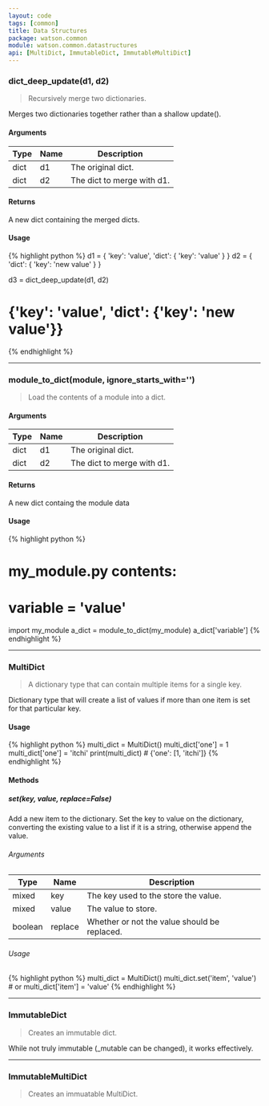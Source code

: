 ```yaml
---
layout: code
tags: [common]
title: Data Structures
package: watson.common
module: watson.common.datastructures
api: [MultiDict, ImmutableDict, ImmutableMultiDict]
---
```


### dict_deep_update(d1, d2)

> Recursively merge two dictionaries.

Merges two dictionaries together rather than a shallow update().

#### Arguments

Type | Name | Description
-------- | -------- | -----------
dict | d1 | The original dict.
dict | d2 | The dict to merge with d1.

#### Returns

A new dict containing the merged dicts.

#### Usage

{% highlight python %}
d1 = {
        'key': 'value',
        'dict': {
            'key': 'value'
        }
    }
d2 = {
        'dict': {
            'key': 'new value'
        }
    }

d3 = dict_deep_update(d1, d2)
# {'key': 'value', 'dict': {'key': 'new value'}}
{% endhighlight %}


-----

### module_to_dict(module, ignore_starts_with='')

> Load the contents of a module into a dict.

#### Arguments

Type | Name | Description
-------- | -------- | -----------
dict | d1 | The original dict.
dict | d2 | The dict to merge with d1.

#### Returns

A new dict containg the module data

#### Usage

{% highlight python %}
# my_module.py contents:
# variable = 'value'
import my_module
a_dict = module_to_dict(my_module)
a_dict['variable']
{% endhighlight %}

------

### MultiDict

> A dictionary type that can contain multiple items for a single key.

Dictionary type that will create a list of values if more than one item is set for that particular key.

#### Usage

{% highlight python %}
multi_dict = MultiDict()
multi_dict['one'] = 1
multi_dict['one'] = 'itchi'
print(multi_dict)  # {'one': [1, 'itchi']}
{% endhighlight %}

#### Methods

##### set(key, value, replace=False)

Add a new item to the dictionary.
Set the key to value on the dictionary, converting the existing value to a list if it is a string, otherwise append the value.

###### Arguments

Type | Name | Description
-------- | -------- | -----------
mixed | key | The key used to the store the value.
mixed | value | The value to store.
boolean | replace | Whether or not the value should be replaced.


###### Usage

{% highlight python %}
multi_dict = MultiDict()
multi_dict.set('item', 'value')  # or multi_dict['item'] = 'value'
{% endhighlight %}

------

### ImmutableDict

> Creates an immutable dict.

While not truly immutable (_mutable can be changed), it works effectively.

------

### ImmutableMultiDict

> Creates an immuatable MultiDict.

